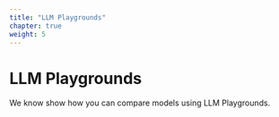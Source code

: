 ```yaml
---
title: "LLM Playgrounds"
chapter: true
weight: 5
---
```


# LLM Playgrounds

We know show how you can compare models using LLM Playgrounds.
<br>

